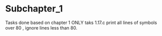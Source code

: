 # Subchapter_1
Tasks done based on chapter 1 ONLY 
taks 1.17.c print all lines of symbols over 80 , ignore lines less than 80.
